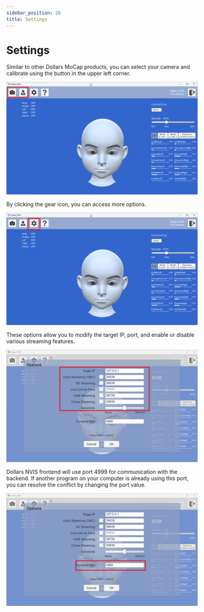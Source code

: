```yaml
---
sidebar_position: 20
title: Settings
---
```


# Settings

Similar to other Dollars MoCap products, you can select your camera and calibrate using the button in the upper left corner. 

![](../img/2024_08_13_17_58_57-Dollars_NVIS2.png)

By clicking the gear icon, you can access more options. 

![](../img/2024_08_13_17_58_57-Dollars_NVIS.png)

These options allow you to modify the target IP, port, and enable or disable various streaming features.

![](../img/2024_08_13_17_56_48-Dollars_NVIS.png)

Dollars NVIS frontend will use port 4999 for communication with the backend. If another program on your computer is already using this port, you can resolve the conflict by changing the port value.

![](../img/2024_08_13_17_56_482.png)



